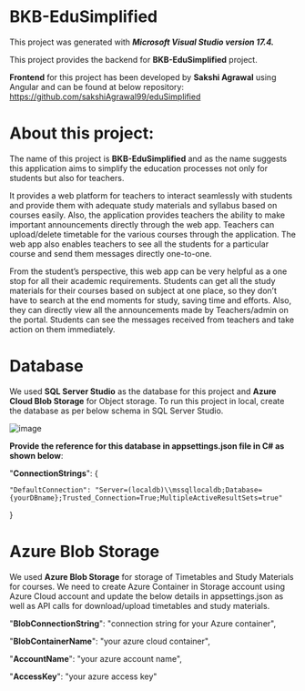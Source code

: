 # BKB-EduSimplified

This project was generated with **_Microsoft Visual Studio version 17.4._**

This project provides the backend for **BKB-EduSimplified** project.

**Frontend** for this project has been developed by **Sakshi Agrawal** using Angular and can be found at below repository:
https://github.com/sakshiAgrawal99/eduSimplified

# About this project: 
The name of this project is **BKB-EduSimplified** and as the name suggests this application aims 
to simplify the education processes not only for students but also for teachers.

It provides a web platform for teachers to interact seamlessly with students and provide them with adequate study 
materials and syllabus based on courses easily. Also, the application provides teachers the ability 
to make important announcements directly through the web app. Teachers can upload/delete 
timetable for the various courses through the application. The web app also enables teachers to see 
all the students for a particular course and send them messages directly one-to-one.

From the student’s perspective, this web app can be very helpful as a one stop for all their academic 
requirements. Students can get all the study materials for their courses based on subject at one 
place, so they don’t have to search at the end moments for study, saving time and efforts. Also, 
they can directly view all the announcements made by Teachers/admin on the portal. Students can 
see the messages received from teachers and take action on them immediately.

# Database
We used **SQL Server Studio** as the database for this project and **Azure Cloud Blob Storage** for Object storage.
To run this project in local, create the database as per below schema in SQL Server Studio.

![image](https://github.com/Khilna1110/BKBCollegeManagement/assets/132914500/97209a45-c39d-4401-b6a6-a234dcc97f0b)

**Provide the reference for this database in appsettings.json file in C# as shown below**:

"**ConnectionStrings**": {

    "DefaultConnection": "Server=(localdb)\\mssqllocaldb;Database={yourDBname};Trusted_Connection=True;MultipleActiveResultSets=true"
    
  }
  
# Azure Blob Storage
We used **Azure Blob Storage** for storage of Timetables and Study Materials for courses. We need to create Azure Container in Storage account using Azure Cloud account and update the below details in appsettings.json as well as API calls for download/upload timetables and study materials.

 "**BlobConnectionString**":
 "connection string for your Azure container",
 
 "**BlobContainerName**":
 "your azure cloud container",
 
 "**AccountName**":
 "your azure account name",
 
 "**AccessKey**": 
 "your azure access key"

